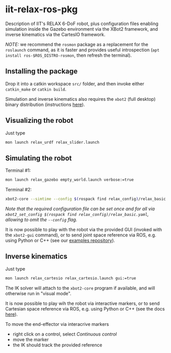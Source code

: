 # iit-relax-ros-pkg 
Description of IIT's RELAX 6-DoF robot, plus configuration files enabling simulation inside the Gazebo environment via the XBot2 framework, and inverse kinematics via the CartesIO framework.

*NOTE:* we recommend the `rosmon` package as a replacement for the `roslaunch` command, as it is faster and provides useful introspection (`apt install ros-$ROS_DISTRO-rosmon`, then refresh the terminal).

## Installing the package
Drop it into a catkin workspace `src/` folder, and then invoke either `catkin_make` or `catkin build`.

Simulation and inverse kinematics also requires the `xbot2` (full desktop) binary distribution (instructions [here](https://advrhumanoids.github.io/xbot2/)).

## Visualizing the robot
Just type 
```bash
mon launch relax_urdf relax_slider.launch
```

## Simulating the robot

Terminal #1:
```bash
mon launch relax_gazebo empty_world.launch verbose:=true
```

Terminal #2:
```bash
xbot2-core --simtime --config $(rospack find relax_config)/relax_basic.yaml
```
*Note that the required configuration file can be set once and for all via `xbot2_set_config $(rospack find relax_config)/relax_basic.yaml`, allowing to omit the `--config` flag.*

It is now possible to play with the robot via the provided GUI (invoked with the `xbot2-gui` command), or to send joint space reference via ROS, e.g. using Python or C++ (see our [examples repository](https://github.com/ADVRHumanoids/xbot2_examples/blob/master/src/ros_api/README.md)).

## Inverse kinematics
Just type 
```bash
mon launch relax_cartesio relax_cartesio.launch gui:=true
```
The IK solver will attach to the `xbot2-core` program if available, and will otherwise run in "visual mode".

It is now possible to play wih the robot via interactive markers, or to send Cartesian space reference via ROS, e.g. using Python or C++ (see the docs [here](https://advrhumanoids.github.io/CartesianInterface/quickstart.html)). 

To move the end-effector via interacrive markers

 - right click on a control, select *Continuous control*
 - move the marker
 - the IK should track the provided reference

